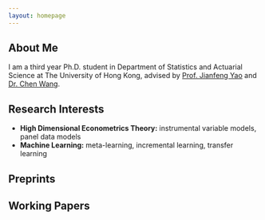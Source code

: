 ```yaml
---
layout: homepage
---
```


## About Me

I am a third year Ph.D. student in Department of Statistics and Actuarial Science at The University of Hong Kong, advised by [Prof. Jianfeng Yao](https://jianfengyao.wordpress.com/) and [Dr. Chen Wang](https://saasweb.hku.hk/staff/stacw/web/).

## Research Interests

- **High Dimensional Econometrics Theory:** instrumental variable models, panel data models
- **Machine Learning:** meta-learning, incremental learning, transfer learning

## Preprints

## Working Papers

